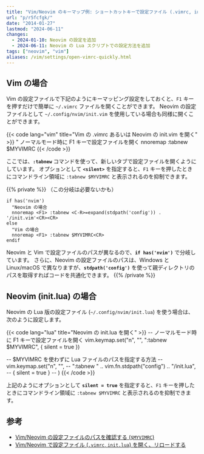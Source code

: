 ```yaml
---
title: "Vim/Neovim のキーマップ例: ショートカットキーで設定ファイル (.vimrc, init.lua) を開く"
url: "p/r5fcfgk/"
date: "2014-01-27"
lastmod: "2024-06-11"
changes:
  - 2024-01-10: Neovim の設定を追加
  - 2024-06-11: Neovim の Lua スクリプトでの設定方法を追加
tags: ["neovim", "vim"]
aliases: /vim/settings/open-vimrc-quickly.html
---
```


Vim の場合
----

Vim の設定ファイルで下記のようにキーマッピング設定をしておくと、`F1` キーを押すだけで簡単に `~/.vimrc` ファイルを開くことができます。
Neovim の設定ファイルとして `~/.config/nvim/init.vim` を使用している場合も同様に開くことができます。

{{< code lang="vim" title="Vim の .vimrc あるいは Neovim の init.vim を開く" >}}
" ノーマルモード時に F1 キーで設定ファイルを開く
nnoremap <silent> <F1> :tabnew $MYVIMRC<CR>
{{< /code >}}

ここでは、__`:tabnew`__ コマンドを使って、新しいタブで設定ファイルを開くようにしています。
オプションとして __`<silent>`__ を指定すると、`F1` キーを押したときにコマンドライン領域に `:tabnew $MYVIMRC` と表示されるのを抑制できます。

{{% private %}}
（この分岐は必要ないかも）

```vimrc
if has('nvim')
  "Neovim の場合
  nnoremap <F1> :tabnew <C-R>=expand(stdpath('config')) . '/init.vim'<CR><CR>
else
  "Vim の場合
  nnoremap <F1> :tabnew $MYVIMRC<CR>
endif
```

Neovim と Vim で設定ファイルのパスが異なるので、__`if has('nvim')`__ で分岐しています。
さらに、Neovim の設定ファイルのパスは、Windows と Linux/macOS で異なりますが、__`stdpath('config')`__ を使って親ディレクトリのパスを取得すればコードを共通化できます。
{{% /private %}}


Neovim (init.lua) の場合
----

Neovim の Lua 版の設定ファイル (`~/.config/nvim/init.lua`) を使う場合は、次のように設定します。

{{< code lang="lua" title="Neovim の init.lua を開く" >}}
-- ノーマルモード時に F1 キーで設定ファイルを開く
vim.keymap.set("n", "<F1>", ":tabnew $MYVIMRC<CR>", { silent = true })

-- $MYVIMRC を使わずに Lua ファイルのパスを指定する方法
-- vim.keymap.set("n", "<F1>",
--   ":tabnew " .. vim.fn.stdpath("config") .. "/init.lua<CR>",
--   { silent = true }
-- )
{{< /code >}}

上記のようにオプションとして __`silent = true`__ を指定すると、`F1` キーを押したときにコマンドライン領域に `:tabnew $MYVIMRC` と表示されるのを抑制できます。


参考
----

- [Vim/Neovim の設定ファイルのパスを確認する (`$MYVIMRC`)](/p/7mabuvq/)
- [Vim/Neovim で設定ファイル (`.vimrc`, `init.lua`) を開く、リロードする](/p/zneoq8d/)

